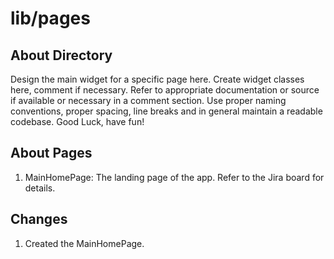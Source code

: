 # lib/pages
## About Directory
Design the main widget for a specific page here.
Create widget classes here, comment if necessary.
Refer to appropriate documentation or source if available or necessary in a comment section.
Use proper naming conventions, proper spacing, line breaks and in general maintain a readable codebase.
Good Luck, have fun!
## About Pages
1. MainHomePage: The landing page of the app. Refer to the Jira board for details.
## Changes
1. Created the MainHomePage.
